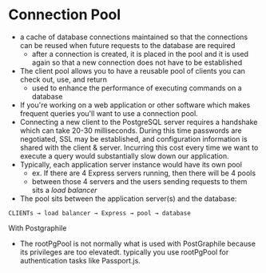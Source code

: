 
# Connection Pool
- a cache of database connections maintained so that the connections can be reused when future requests to the database are required
	- after a connection is created, it is placed in the pool and it is used again so that a new connection does not have to be established
- The client pool allows you to have a reusable pool of clients you can check out, use, and return
	- used to enhance the performance of executing commands on a database
- If you're working on a web application or other software which makes frequent queries you'll want to use a connection pool.
- Connecting a new client to the PostgreSQL server requires a handshake which can take 20-30 milliseconds. During this time passwords are negotiated, SSL may be established, and configuration information is shared with the client & server. Incurring this cost every time we want to execute a query would substantially slow down our application.
- Typically, each application server instance would have its own pool
	- ex. If there are 4 Express servers running, then there will be 4 pools
	- between those 4 servers and the users sending requests to them sits a *load balancer*
- The pool sits between the application server(s) and the database:
```
CLIENTs → load balancer → Express → pool → database
```

With Postgraphile
- The rootPgPool is not normally what is used with PostGraphile because its privileges are too elevatedt. typically you use rootPgPool for authentication tasks like Passport.js.
